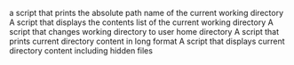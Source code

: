 a script that prints the absolute path name of the current working directory
A script that displays the contents list of the current working directory
A script that changes working directory to user home directory
A script that prints current directory content in long format
A script that displays current directory content including hidden files
